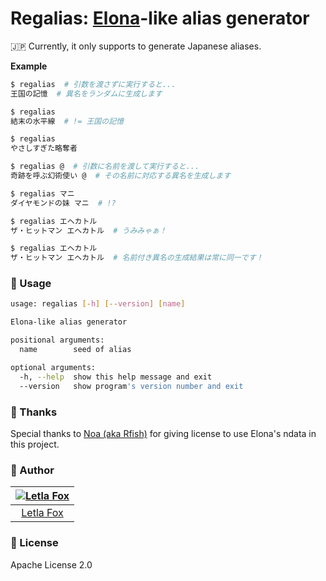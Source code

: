 # Regalias: [Elona](http://ylvania.org/elona)-like alias generator

:jp: Currently, it only supports to generate Japanese aliases.

**Example**

```sh
$ regalias  # 引数を渡さずに実行すると...
王国の記憶  # 異名をランダムに生成します

$ regalias
結末の水平線  # != 王国の記憶

$ regalias
やさしすぎた略奪者
```

```sh
$ regalias @  # 引数に名前を渡して実行すると...
奇跡を呼ぶ幻術使い @  # その名前に対応する異名を生成します

$ regalias マニ
ダイヤモンドの妹 マニ  # !?

$ regalias エヘカトル
ザ・ヒットマン エヘカトル  # うみみゃぁ！

$ regalias エヘカトル
ザ・ヒットマン エヘカトル  # 名前付き異名の生成結果は常に同一です！
```


### :gem: Usage

```sh
usage: regalias [-h] [--version] [name]

Elona-like alias generator

positional arguments:
  name        seed of alias

optional arguments:
  -h, --help  show this help message and exit
  --version   show program's version number and exit
```


### :gem: Thanks

Special thanks to [Noa (aka Rfish)](http://ylvania.org) for giving license to use Elona's ndata in this project.


### :panda_face: Author

| [![Letla Fox](https://github.com/letla.png?size=96)](https://www.letla.net) |
|:---:|
| [Letla Fox](https://www.letla.net) |


### :gem: License

Apache License 2.0
